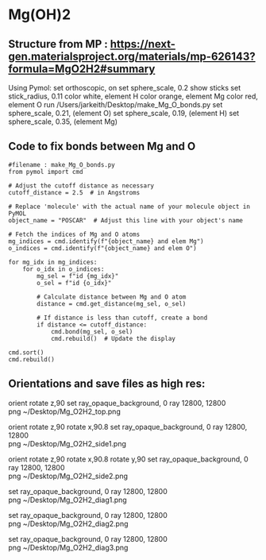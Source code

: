 # Mg(OH)2 

## Structure from MP : https://next-gen.materialsproject.org/materials/mp-626143?formula=MgO2H2#summary

Using Pymol:
set orthoscopic, on
set sphere_scale, 0.2
show sticks
set stick_radius, 0.11
color white, element H
color orange, element Mg
color red, element O
run /Users/jarkeith/Desktop/make_Mg_O_bonds.py
set sphere_scale, 0.21, (element O)
set sphere_scale, 0.19, (element H)
set sphere_scale, 0.35, (element Mg)

## Code to fix bonds between Mg and O


```
#filename : make_Mg_O_bonds.py
from pymol import cmd

# Adjust the cutoff distance as necessary
cutoff_distance = 2.5  # in Angstroms

# Replace 'molecule' with the actual name of your molecule object in PyMOL
object_name = "POSCAR"  # Adjust this line with your object's name

# Fetch the indices of Mg and O atoms
mg_indices = cmd.identify(f"{object_name} and elem Mg")
o_indices = cmd.identify(f"{object_name} and elem O")

for mg_idx in mg_indices:
    for o_idx in o_indices:
        mg_sel = f"id {mg_idx}"
        o_sel = f"id {o_idx}"
        
        # Calculate distance between Mg and O atom
        distance = cmd.get_distance(mg_sel, o_sel)
        
        # If distance is less than cutoff, create a bond
        if distance <= cutoff_distance:
            cmd.bond(mg_sel, o_sel)
            cmd.rebuild()  # Update the display

cmd.sort()
cmd.rebuild()

```

## Orientations and save files as high res:
orient
rotate z,90
set ray_opaque_background, 0
ray 12800, 12800  
png ~/Desktop/Mg_O2H2_top.png

orient
rotate z,90
rotate x,90.8
set ray_opaque_background, 0
ray 12800, 12800  
png ~/Desktop/Mg_O2H2_side1.png

orient
rotate z,90
rotate x,90.8
rotate y,90
set ray_opaque_background, 0
ray 12800, 12800  
png ~/Desktop/Mg_O2H2_side2.png

set ray_opaque_background, 0
ray 12800, 12800  
png ~/Desktop/Mg_O2H2_diag1.png

set ray_opaque_background, 0
ray 12800, 12800  
png ~/Desktop/Mg_O2H2_diag2.png

set ray_opaque_background, 0
ray 12800, 12800  
png ~/Desktop/Mg_O2H2_diag3.png
